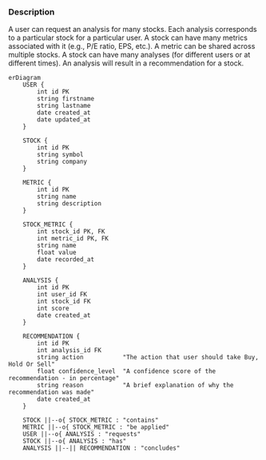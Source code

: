 ### Description

A user can request an analysis for many stocks. Each analysis corresponds to a particular stock for a particular user.
A stock can have many metrics associated with it (e.g., P/E ratio, EPS, etc.).
A metric can be shared across multiple stocks.
A stock can have many analyses (for different users or at different times).
An analysis will result in a recommendation for a stock.

```mermaid
erDiagram
    USER {
        int id PK
        string firstname
        string lastname
        date created_at
        date updated_at
    }

    STOCK {
        int id PK
        string symbol
        string company
    }

    METRIC {
        int id PK
        string name
        string description
    }

    STOCK_METRIC {
        int stock_id PK, FK
        int metric_id PK, FK
        string name
        float value
        date recorded_at
    }

    ANALYSIS {
        int id PK
        int user_id FK
        int stock_id FK
        int score
        date created_at
    }

    RECOMMENDATION {
        int id PK
        int analysis_id FK
        string action           "The action that user should take Buy, Hold Or Sell"
        float confidence_level  "A confidence score of the recommendation - in percentage"
        string reason           "A brief explanation of why the recommendation was made"
        date created_at
    }

    STOCK ||--o{ STOCK_METRIC : "contains"
    METRIC ||--o{ STOCK_METRIC : "be applied"
    USER ||--o{ ANALYSIS : "requests"
    STOCK ||--o{ ANALYSIS : "has"
    ANALYSIS ||--|| RECOMMENDATION : "concludes"
```
